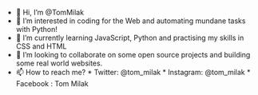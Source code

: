 - 👋 Hi, I’m @TomMilak
- 👀 I’m interested in coding for the Web and automating mundane tasks with Python!
- 🌱 I’m currently learning JavaScript, Python and practising my skills in CSS and HTML
- 💞️ I’m looking to collaborate on some open source projects and building some real world websites.
- 📫 How to reach me? 
      * Twitter:    @tom_milak
      * Instagram:  @tom_milak
      * Facebook :  Tom Milak

<!---
TomMilak/TomMilak is a ✨ special ✨ repository because its `README.md` (this file) appears on your GitHub profile.
You can click the Preview link to take a look at your changes.
--->
